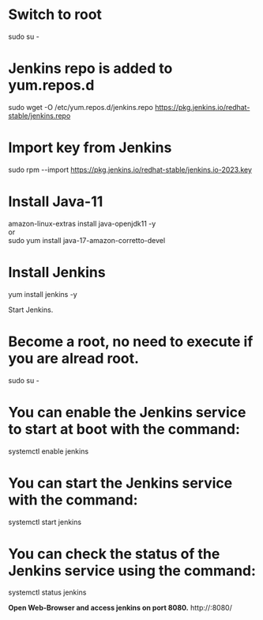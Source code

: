 

# Switch to root 
sudo su - 

# Jenkins repo is added to yum.repos.d 
sudo wget -O /etc/yum.repos.d/jenkins.repo https://pkg.jenkins.io/redhat-stable/jenkins.repo 

# Import key from Jenkins
sudo rpm --import https://pkg.jenkins.io/redhat-stable/jenkins.io-2023.key 

# Install Java-11 
amazon-linux-extras install java-openjdk11 -y  
or  <br/>
sudo yum install java-17-amazon-corretto-devel 

# Install Jenkins  
yum install jenkins -y

Start Jenkins.
# Become a root, no need to execute if you are alread root.
sudo su -

# You can enable the Jenkins service to start at boot with the command:
systemctl enable jenkins

# You can start the Jenkins service with the command:
systemctl start jenkins

# You can check the status of the Jenkins service using the command:
systemctl status jenkins

**Open Web-Browser and access jenkins on port 8080.**
http://<Public-IPv4-address>:8080/


